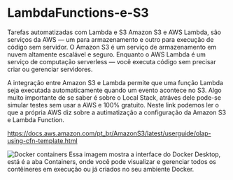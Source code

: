 # LambdaFunctions-e-S3
Tarefas automatizadas com Lambda e S3
Amazon S3 e AWS Lambda, são serviços da AWS — um para armazenamento e outro para execução de código sem servidor.
O Amazon S3 é um serviço de armazenamento em nuvem altamente escalável e seguro.
Enquanto o AWS Lambda é um serviço de computação serverless — você executa código sem precisar criar ou gerenciar servidores.

A integração entre Amazon S3 e Lambda permite que uma função Lambda seja executada automaticamente quando um evento acontece no S3.
Algo muito importante de se saber é sobre o Local Stack, atráves dele pode-se simular testes sem usar a AWS e 100% gratuito.
Neste link podemos ler o que a própria AWS diz sobre a autimatização a configuração da Amazon S3 e Lambda Function.

https://docs.aws.amazon.com/pt_br/AmazonS3/latest/userguide/olap-using-cfn-template.html

![Docker containers](/LambdaFunctions-e-S3/lambdaS3.png)
Essa imagem mostra a interface do Docker Desktop, está é a aba Containers, onde você pode visualizar e gerenciar todos os contêineres em execução ou já criados no seu ambiente Docker.
